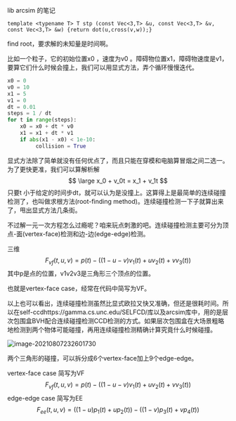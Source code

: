

lib arcsim 的笔记

```
template <typename T> T stp (const Vec<3,T> &u, const Vec<3,T> &v, const Vec<3,T> &w) {return dot(u,cross(v,w));}
```

find root，要求解的未知量是时间啊。

比如一个粒子，它的初始位置x0 ，速度为v0 。障碍物位置x1，障碍物速度是v1，要算它们什么时候会撞上，我们可以用显式方法，弄个循环慢慢迭代。

```python
x0 = 0
v0 = 10
x1 = 5
v1 = 0
dt = 0.01
steps = 1 / dt
for t in range(steps):
    x0 = x0 + dt * v0
    x1 = x1 + dt * v1
    if abs(x1 - x0) < 1e-10:
         collision = True
```

显式方法除了简单就没有任何优点了，而且只能在穿模和电脑算冒烟之间二选一。为了更快更准，我们可以算解析解
$$
\large
x_0 + v_0t = x_1 + v_1t
$$
只要t 小于给定的时间步dt，就可以认为是没撞上。这算得上是最简单的连续碰撞检测了，也叫做求根方法(root-finding method)。连续碰撞检测一下子就算出来了，甩出显式方法几条街。

不过解一元一次方程怎么过瘾呢？咱来玩点刺激的吧。连续碰撞检测主要可分为顶点-面(vertex-face)检测和边-边(edge-edge)检测。

三维
$$
F_{vf}(t,u,v) = p(t) - ((1-u-v)v_1(t) + uv_2(t) + vv_3(t))
$$
其中p是点的位置，v1v2v3是三角形三个顶点的位置。

也就是vertex-face case，经常在代码中简写为VF。



以上也可以看出，连续碰撞检测虽然比显式欧拉又快又准确，但还是很耗时间。所以在self-ccdhttps://gamma.cs.unc.edu/SELFCD/库以及arcsim库中，用的是层次包围盒BVH配合连续碰撞检测CCD检测的方式。如果层次包围盒在大场景粗略地检测到两个物体可能碰撞，再用连续碰撞检测精确计算究竟什么时候碰撞。

![image-20210807232601730](D:\图形学书籍\系列流体文章\gif\image-20210807232601730.png)

两个三角形的碰撞，可以拆分成6个vertex-face加上9个edge-edge。

vertex-face case 简写为VF
$$
F_{vf}(t,u,v) = p(t) - ((1-u-v)v_1(t) + uv_2(t) + vv_3(t))
$$
edge-edge case 简写为EE
$$
F_{ee}(t,u,v) = ((1-u)p_1(t) + up_2(t)) - ((1-v)p_3(t) + vp_4(t))
$$

